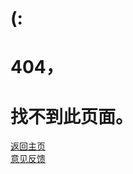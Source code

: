 # (:
# 404，
# 找不到此页面。
<div><a href="http://niaodtiantang.github.io">返回主页</a></div>
<div><a href="http://niaodtiantang.github.io/意见反馈">意见反馈</a></div>

